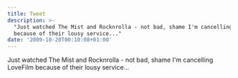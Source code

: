 ```yaml
---
title: Tweet
description: >-
  "Just watched The Mist and Rocknrolla - not bad, shame I'm cancelling LoveFilm
  because of their lousy service..."
date: '2009-10-20T00:10:08+01:00'
---
```

Just watched The Mist and Rocknrolla - not bad, shame I'm cancelling LoveFilm because of their lousy service...
